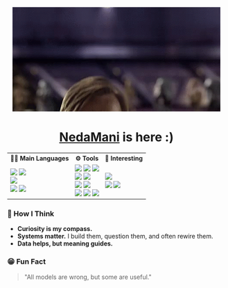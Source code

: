 <div align="center">
  <img alt="hello there" src="media/Starwars_1.gif" />

# [NedaMani](NedaMani.md) is here :)

<table align="center">
    <tr>
        <th>🧑‍💻 Main Languages</th>
        <th>⚙️ Tools</th>
        <th>🧐 Interesting</th>
    </tr>
    <tr>
        <td>
            <img src="https://img.shields.io/badge/-TypeScript-3178C6?logo=typescript&logoColor=white" />
            <img src="https://img.shields.io/badge/-JavaScript-F7DF1E?logo=javascript&logoColor=black" /><br />
            <img src="https://img.shields.io/badge/python-3670A0?&logo=python&logoColor=ffdd54"><br />
            <img src="https://img.shields.io/badge/-CSS3-1572B6?logo=css3&logoColor=white" />
            <img src="https://img.shields.io/badge/-HTML5-E34F26?logo=html5&logoColor=white" />
        </td>
        <td>
            <img src="https://img.shields.io/badge/-React-61DAFB?logo=react&logoColor=black" />
            <img src="https://img.shields.io/badge/-Next.js-000000?logo=next.js&logoColor=white" />
            <img src="https://img.shields.io/badge/-astro-gray?logo=astro" /><br />
            <img src="https://img.shields.io/badge/-Redux-764ABC?logo=redux&logoColor=white" />
            <img src="https://img.shields.io/badge/-Zustand-000000?logo=zustand&logoColor=white" /><br />
            <img src="https://img.shields.io/badge/react--hook--form-EC5990?logo=reacthookform&logoColor=white" />
            <img src="https://img.shields.io/badge/-Zod-3E67B1?logo=zod&logoColor=white" /><br />
            <img src="https://img.shields.io/badge/-TailwindCSS-06B6D4?logo=tailwindcss&logoColor=white" />
            <img src="https://img.shields.io/badge/Sass-CC6699?logo=Sass&logoColor=white" />
            <img src="https://img.shields.io/badge/-Material--UI-007FFF?logo=mui&logoColor=white" /><br />
        </td>
        <td>
            <img src="https://img.shields.io/badge/Linux-FCC624?logo=linux&logoColor=black" /><br />
            <img src="https://img.shields.io/badge/-Obsidian-7C3AED?logo=obsidian&logoColor=white" />
            <img src="https://img.shields.io/badge/-Data%20Science-3498DB?style=flat&logo=anaconda&logoColor=white" /><br />
        </td>
    </tr>
</table>
</div>

### 🧠 How I Think

- **Curiosity is my compass.**
- **Systems matter.** I build them, question them, and often rewire them.
- **Data helps, but meaning guides.**

### 😁 Fun Fact

> "All models are wrong, but some are useful."
